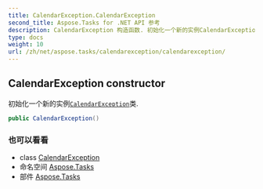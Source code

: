 ```yaml
---
title: CalendarException.CalendarException
second_title: Aspose.Tasks for .NET API 参考
description: CalendarException 构造函数. 初始化一个新的实例CalendarException类.
type: docs
weight: 10
url: /zh/net/aspose.tasks/calendarexception/calendarexception/
---
```

## CalendarException constructor

初始化一个新的实例[`CalendarException`](../)类.

```csharp
public CalendarException()
```

### 也可以看看

* class [CalendarException](../)
* 命名空间 [Aspose.Tasks](../../calendarexception/)
* 部件 [Aspose.Tasks](../../../)


